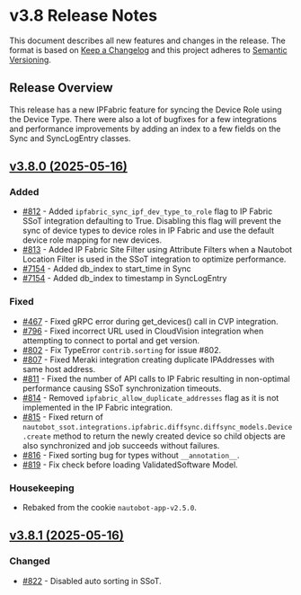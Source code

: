 
# v3.8 Release Notes

This document describes all new features and changes in the release. The format is based on [Keep a Changelog](https://keepachangelog.com/en/1.0.0/) and this project adheres to [Semantic Versioning](https://semver.org/spec/v2.0.0.html).

## Release Overview

This release has a new IPFabric feature for syncing the Device Role using the Device Type. There were also a lot of bugfixes for a few integrations and performance improvements by adding an index to a few fields on the Sync and SyncLogEntry classes.

## [v3.8.0 (2025-05-16)](https://github.com/nautobot/nautobot-app-ssot/releases/tag/v3.8.0)

### Added

- [#812](https://github.com/nautobot/nautobot-app-ssot/issues/812) - Added `ipfabric_sync_ipf_dev_type_to_role` flag to IP Fabric SSoT integration defaulting to True. Disabling this flag will prevent the sync of device types to device roles in IP Fabric and use the default device role mapping for new devices.
- [#813](https://github.com/nautobot/nautobot-app-ssot/issues/813) - Added IP Fabric Site Filter using Attribute Filters when a Nautobot Location Filter is used in the SSoT integration to optimize performance.
- [#7154](https://github.com/nautobot/nautobot-app-ssot/issues/7154) - Added db_index to start_time in Sync
- [#7154](https://github.com/nautobot/nautobot-app-ssot/issues/7154) - Added db_index to timestamp in SyncLogEntry

### Fixed

- [#467](https://github.com/nautobot/nautobot-app-ssot/issues/467) - Fixed gRPC error during get_devices() call in CVP integration.
- [#796](https://github.com/nautobot/nautobot-app-ssot/issues/796) - Fixed incorrect URL used in CloudVision integration when attempting to connect to portal and get version.
- [#802](https://github.com/nautobot/nautobot-app-ssot/issues/802) - Fix TypeError `contrib.sorting` for issue #802.
- [#807](https://github.com/nautobot/nautobot-app-ssot/issues/807) - Fixed Meraki integration creating duplicate IPAddresses with same host address.
- [#811](https://github.com/nautobot/nautobot-app-ssot/issues/811) - Fixed the number of API calls to IP Fabric resulting in non-optimal performance causing SSoT synchronization timeouts.
- [#814](https://github.com/nautobot/nautobot-app-ssot/issues/814) - Removed `ipfabric_allow_duplicate_addresses` flag as it is not implemented in the IP Fabric integration.
- [#815](https://github.com/nautobot/nautobot-app-ssot/issues/815) - Fixed return of `nautobot_ssot.integrations.ipfabric.diffsync.diffsync_models.Device.create` method to return the newly created device so child objects are also synchronized and job succeeds without failures.
- [#816](https://github.com/nautobot/nautobot-app-ssot/issues/816) - Fixed sorting bug for types without `__annotation__`.
- [#819](https://github.com/nautobot/nautobot-app-ssot/issues/819) - Fix check before loading ValidatedSoftware Model.

### Housekeeping

- Rebaked from the cookie `nautobot-app-v2.5.0`.

## [v3.8.1 (2025-05-16)](https://github.com/nautobot/nautobot-app-ssot/releases/tag/v3.8.1)

### Changed

- [#822](https://github.com/nautobot/nautobot-app-ssot/issues/822) - Disabled auto sorting in SSoT.
